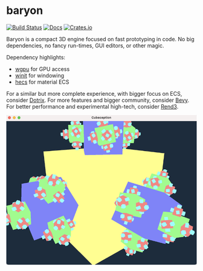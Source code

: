 # baryon
[![Build Status](https://github.com/kvark/baryon/workflows/check/badge.svg)](https://github.com/kvark/baryon/actions)
[![Docs](https://docs.rs/baryon/badge.svg)](https://docs.rs/baryon)
[![Crates.io](https://img.shields.io/crates/v/baryon.svg?maxAge=2592000)](https://crates.io/crates/baryon)

Baryon is a compact 3D engine focused on fast prototyping in code.
No big dependencies, no fancy run-times, GUI editors, or other magic.

Dependency highlights:
  - [wgpu](https://github.com/gfx-rs/wgpu) for GPU access
  - [winit](https://github.com/rust-windowing/winit) for windowing
  - [hecs](https://github.com/Ralith/hecs) for material ECS

For a similar but more complete experience, with bigger focus on ECS, consider [Dotrix](https://github.com/lowenware/dotrix).
For more features and bigger community, consider [Bevy](https://github.com/bevyengine/bevy).
For better performance and experimental high-tech, consider [Rend3](https://github.com/BVE-Reborn/rend3/).

![cube-ception](etc/cubeception.png)
